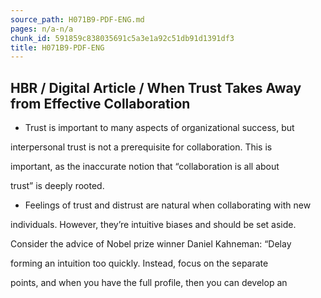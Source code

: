 ```yaml
---
source_path: H071B9-PDF-ENG.md
pages: n/a-n/a
chunk_id: 591859c838035691c5a3e1a92c51db91d1391df3
title: H071B9-PDF-ENG
---
```

## HBR / Digital Article / When Trust Takes Away from Effective Collaboration

- Trust is important to many aspects of organizational success, but

interpersonal trust is not a prerequisite for collaboration. This is

important, as the inaccurate notion that “collaboration is all about

trust” is deeply rooted.

- Feelings of trust and distrust are natural when collaborating with new

individuals. However, they’re intuitive biases and should be set aside.

Consider the advice of Nobel prize winner Daniel Kahneman: “Delay

forming an intuition too quickly. Instead, focus on the separate

points, and when you have the full profile, then you can develop an
